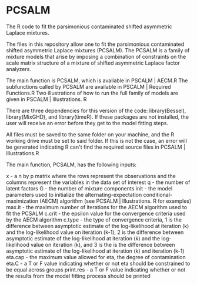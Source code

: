 # PCSALM
The R code to fit the parsimonious contaminated shifted asymmetric Laplace mixtures.

The files in this repository allow one to fit the parsimonious contaminated shifted asymmetric Laplace mixtures (PCSALM). The PCSALM is a family of mixture models that arise by imposing a combination of constraints on the scale matrix structure of a mixture of shifted asymmetric Laplace factor analyzers. 

The main function is PCSALM, which is available in PSCALM | AECM.R
The subfunctions called by PCSALM are available in PSCALM | Required Functions.R
Two illustrations of how to run the full family of models are given in PSCALM | Illustrations. R

There are three dependencies for this version of the code: library(Bessel), library(MixGHD), and library(timeR). If these packages are not installed, the user will receive an error before they get to the model fitting steps.

All files must be saved to the same folder on your machine, and the R working drive must be set to said folder. If this is not the case, an error will be generated indicating R can't find the required source files in PCSALM | Illustrations.R

The main function, PCSALM, has the following inputs:

x - a n by p matrix where the rows represent the observations and the columns represent the variables in the data set of interest
q - the number of latent factors 
G - the number of mixture components
init - the model parameters used to initialize the alternating-expectation conditional-maximization (AECM) algorithm (see PCSALM | Illustrations. R for examples)
max.it - the maximum number of iterations for the AECM algorithm used to fit the PCSALM
c.crit - the epsilon value for the convergence criteria used by the AECM algorithm
c.type - the type of convergence criteria, 1 is the difference between asymptotic estimate of the log-likelihood at iteration (k) and the log-likelihood value on iteration (k-1), 2 is the difference between asymptotic estimate of the log-likelihood at iteration (k) and the log-likelihood value on iteration (k), and 3 is the is the difference between asymptotic estimate of the log-likelihood at iteration (k) and iteration (k-1)
eta.cap - the maximum value allowed for eta, the degree of contamination
eta.C - a T or F value indicating whether or not eta should be constrained to be equal across groups
print.res - a T or F value indicating whether or not the results from the model fitting process should be printed
